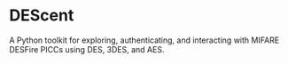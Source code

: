 # DEScent
A Python toolkit for exploring, authenticating, and interacting with MIFARE DESFire PICCs using DES, 3DES, and AES.

